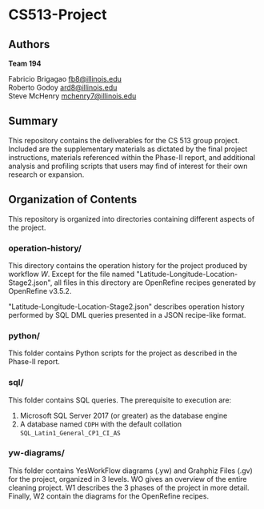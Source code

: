 # CS513-Project

## Authors

__Team 194__

Fabricio Brigagao <fb8@illinois.edu> \
Roberto Godoy <ard8@illinois.edu> \
Steve McHenry <mchenry7@illinois.edu>

## Summary
This repository contains the deliverables for the CS 513 group project. Included are the supplementary materials as dictated by the final project instructions, materials referenced within the Phase-II report, and additional analysis and profiling scripts that users may find of interest for their own research or expansion.

## Organization of Contents
This repository is organized into directories containing different aspects of the project.

### operation-history/
This directory contains the operation history for the project produced by workflow _W_. Except for the file named "Latitude-Longitude-Location-Stage2.json", all files in this directory are OpenRefine recipes generated by OpenRefine v3.5.2.

"Latitude-Longitude-Location-Stage2.json" describes operation history performed by SQL DML queries presented in a JSON recipe-like format.

### python/
This folder contains Python scripts for the project as described in the Phase-II report.

### sql/
This folder contains SQL queries. The prerequisite to execution are:
1. Microsoft SQL Server 2017 (or greater) as the database engine
1. A database named `CDPH` with the default collation `SQL_Latin1_General_CP1_CI_AS`

### yw-diagrams/
This folder contains YesWorkFlow diagrams (.yw) and Grahphiz Files (.gv) for the project, organized in 3 levels. WO gives an overview of the entire cleaning project. W1 describes the 3 phases of the project in more detail. Finally, W2 contain the diagrams for the OpenRefine recipes.
